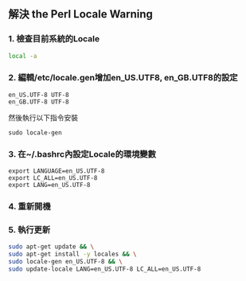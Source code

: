 ## 解決 the Perl Locale Warning
### 1. 檢查目前系統的Locale

```bash
local -a
```

### 2. 編輯/etc/locale.gen增加en_US.UTF8, en_GB.UTF8的設定

```
en_US.UTF-8 UTF-8
en_GB.UTF-8 UTF-8
```

然後執行以下指令安裝

```
sudo locale-gen
```

### 3. 在~/.bashrc內設定Locale的環境變數

```
export LANGUAGE=en_US.UTF-8
export LC_ALL=en_US.UTF-8
export LANG=en_US.UTF-8
```

### 4. 重新開機

### 5. 執行更新

```bash
sudo apt-get update && \
sudo apt-get install -y locales && \
sudo locale-gen en_US.UTF-8 && \
sudo update-locale LANG=en_US.UTF-8 LC_ALL=en_US.UTF-8
```